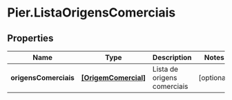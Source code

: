 # Pier.ListaOrigensComerciais

## Properties
Name | Type | Description | Notes
------------ | ------------- | ------------- | -------------
**origensComerciais** | [**[OrigemComercial]**](OrigemComercial.md) | Lista de origens comerciais | [optional] 


